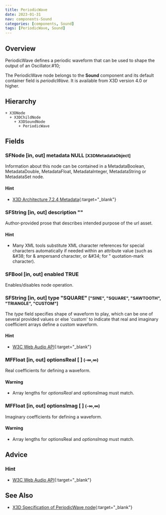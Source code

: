 ```yaml
---
title: PeriodicWave
date: 2023-01-31
nav: components-Sound
categories: [components, Sound]
tags: [PeriodicWave, Sound]
---
```

<style>
.post h3 {
   word-spacing: 0.2em;
}
</style>

## Overview

PeriodicWave defines a periodic waveform that can be used to shape the output of an Oscillator.#10;

The PeriodicWave node belongs to the **Sound** component and its default container field is *periodicWave.* It is available from X3D version 4.0 or higher.

## Hierarchy

```
+ X3DNode
  + X3DChildNode
    + X3DSoundNode
      + PeriodicWave
```

## Fields

### SFNode [in, out] **metadata** NULL <small>[X3DMetadataObject]</small>

Information about this node can be contained in a MetadataBoolean, MetadataDouble, MetadataFloat, MetadataInteger, MetadataString or MetadataSet node.

#### Hint

- [X3D Architecture 7.2.4 Metadata](https://www.web3d.org/specifications/X3Dv4Draft/ISO-IEC19775-1v4-IS.proof//Part01/components/core.html#Metadata){:target="_blank"}

### SFString [in, out] **description** ""

Author-provided prose that describes intended purpose of the url asset.

#### Hint

- Many XML tools substitute XML character references for special characters automatically if needed within an attribute value (such as &amp;#38; for &amp; ampersand character, or &amp;#34; for " quotation-mark character).

### SFBool [in, out] **enabled** TRUE

Enables/disables node operation.

### SFString [in, out] **type** "SQUARE" <small>["SINE", "SQUARE", "SAWTOOTH", "TRIANGLE", "CUSTOM"]</small>

The *type* field specifies shape of waveform to play, which can be one of several provided values or else 'custom' to indicate that real and imaginary coefficient arrays define a custom waveform.

#### Hint

- [W3C Web Audio API](https://www.w3.org/TR/webaudio/#dictdef-periodicwaveoptions){:target="_blank"}

### MFFloat [in, out] **optionsReal** [ ] <small>(-∞,∞)</small>

Real coefficients for defining a waveform.

#### Warning

- Array lengths for *optionsReal* and optionsImag must match.

### MFFloat [in, out] **optionsImag** [ ] <small>(-∞,∞)</small>

Imaginary coefficients for defining a waveform.

#### Warning

- Array lengths for optionsReal and *optionsImag* must match.

## Advice

### Hint

- [W3C Web Audio API](https://www.w3.org/TR/webaudio/#periodicwave){:target="_blank"}

## See Also

- [X3D Specification of PeriodicWave node](https://www.web3d.org/documents/specifications/19775-1/V4.0/Part01/components/sound.html#PeriodicWave){:target="_blank"}
